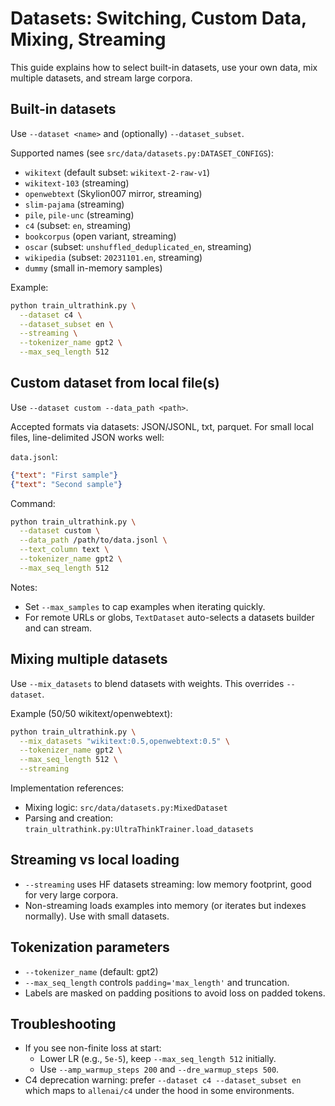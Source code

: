 # Datasets: Switching, Custom Data, Mixing, Streaming

This guide explains how to select built-in datasets, use your own data, mix multiple datasets, and stream large corpora.

## Built-in datasets
Use `--dataset <name>` and (optionally) `--dataset_subset`.

Supported names (see `src/data/datasets.py:DATASET_CONFIGS`):
- `wikitext` (default subset: `wikitext-2-raw-v1`)
- `wikitext-103` (streaming)
- `openwebtext` (Skylion007 mirror, streaming)
- `slim-pajama` (streaming)
- `pile`, `pile-unc` (streaming)
- `c4` (subset: `en`, streaming)
- `bookcorpus` (open variant, streaming)
- `oscar` (subset: `unshuffled_deduplicated_en`, streaming)
- `wikipedia` (subset: `20231101.en`, streaming)
- `dummy` (small in-memory samples)

Example:
```bash
python train_ultrathink.py \
  --dataset c4 \
  --dataset_subset en \
  --streaming \
  --tokenizer_name gpt2 \
  --max_seq_length 512
```

## Custom dataset from local file(s)
Use `--dataset custom --data_path <path>`.

Accepted formats via datasets: JSON/JSONL, txt, parquet. For small local files, line-delimited JSON works well:

`data.jsonl`:
```json
{"text": "First sample"}
{"text": "Second sample"}
```

Command:
```bash
python train_ultrathink.py \
  --dataset custom \
  --data_path /path/to/data.jsonl \
  --text_column text \
  --tokenizer_name gpt2 \
  --max_seq_length 512
```

Notes:
- Set `--max_samples` to cap examples when iterating quickly.
- For remote URLs or globs, `TextDataset` auto-selects a datasets builder and can stream.

## Mixing multiple datasets
Use `--mix_datasets` to blend datasets with weights. This overrides `--dataset`.

Example (50/50 wikitext/openwebtext):
```bash
python train_ultrathink.py \
  --mix_datasets "wikitext:0.5,openwebtext:0.5" \
  --tokenizer_name gpt2 \
  --max_seq_length 512 \
  --streaming
```

Implementation references:
- Mixing logic: `src/data/datasets.py:MixedDataset`
- Parsing and creation: `train_ultrathink.py:UltraThinkTrainer.load_datasets`

## Streaming vs local loading
- `--streaming` uses HF datasets streaming: low memory footprint, good for very large corpora.
- Non-streaming loads examples into memory (or iterates but indexes normally). Use with small datasets.

## Tokenization parameters
- `--tokenizer_name` (default: gpt2)
- `--max_seq_length` controls `padding='max_length'` and truncation.
- Labels are masked on padding positions to avoid loss on padded tokens.

## Troubleshooting
- If you see non-finite loss at start:
  - Lower LR (e.g., `5e-5`), keep `--max_seq_length 512` initially.
  - Use `--amp_warmup_steps 200` and `--dre_warmup_steps 500`.
- C4 deprecation warning: prefer `--dataset c4 --dataset_subset en` which maps to `allenai/c4` under the hood in some environments.
